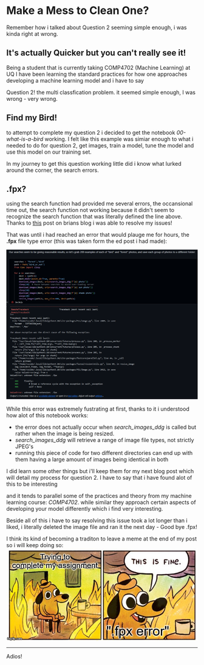 # Make a Mess to Clean One?

Remember how i talked about Question 2 seeming simple enough, i was kinda right at wrong.

## It's actually Quicker but you can't really see it!

Being a student that is currently taking COMP4702 (Machine Learning) at UQ I have been learning the standard practices for how one approaches developing a machine learning model and i have to say

Question 2! the multi classfication problem. it seemed simple enough, I was wrong - very wrong.

## Find my Bird!

to attempt to complete my question 2 i decided to get the notebook *00-what-is-a-bird* working. I felt like this example was simiar enough to what i needed to do for question 2, get images, train a model, tune the model and use this model on our training set. 

In my journey to get this question working little did i know what lurked around the corner, the search errors. 

## .fpx?
using the search function had provided me several errors, the occansional time out, the search function not working because it didn't seem to recognize the search function that was literally defined the line above. Thanks to [this](https://lovellbrian.github.io/2023/05/16/Bug.html) post on brians blog i was able to resolve my issues!

That was until i had reached an error that would plauge me for hours, the **.fpx** file type error (this was taken form the ed post i had made):

![](/images/fpx_pain.png "why")


While this error was extremely fustrating at first, thanks to it i understood how alot of this notebook works:
  - the error does not actually occur when *search_images_ddg* is called but rather when the image is being resized. 
  - *search_images_ddg* will retrieve a range of image file types, not strictly JPEG's
  - running this piece of code for two different directories can end up with them having a large amount of images being identical in both
 
I did learn some other things but i'll keep them for my next blog post which will detail my process for question 2. I have to say that i have found alot of this to be interesting

and it tends to parallel some of the practices and theory from my machine learning course: *COMP4702*. while similar they approach certain aspects of developing your model differently which i find very interesting. 

Beside all of this i have to say resolving this issue took a lot longer than i liked, i literally deleted the image file and ran it the next day - Good bye .fpx!

I think its kind of becoming a traditon to leave a meme at the end of my post so i will keep doing so:
![](/images/burning_meme.jpg "It Really be like that")


---
Adios!
